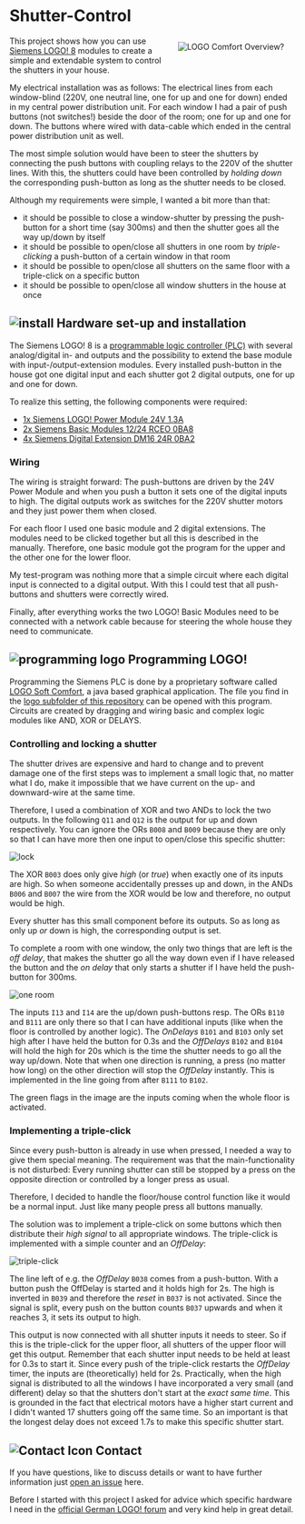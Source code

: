 # Shutter-Control
<img src="https://raw.githubusercontent.com/halirutan/Shutter-Control/master/img/cover.png" align="right" vspace="10" hspace="20" alt="LOGO Comfort Overview?">

This project shows how you can use [Siemens LOGO! 8](http://w3.siemens.com/mcms/programmable-logic-controller/en/logic-module-logo/Pages/new-product.aspx) modules to create a simple and extendable system to control the shutters in your house.

My electrical installation was as follows: The electrical lines from each window-blind (220V, one neutral line, one for up and one for down) ended in my central power distribution unit. For each window I had a pair of push buttons (not switches!) beside the door of the room; one for up and one for down. The buttons where wired with data-cable which ended in the central power distribution unit as well.

The most simple solution would have been to steer the shutters by connecting the push buttons with coupling relays to the 220V of the shutter lines. With this, the shutters could have been controlled by *holding down* the corresponding push-button as long as the shutter needs to be closed.

Although my requirements were simple, I wanted a bit more than that:

- it should be possible to close a window-shutter by pressing the push-button for a short time (say 300ms) and then the shutter goes all the way up/down by itself
- it should be possible to open/close all shutters in one room by *triple-clicking* a push-button of a certain window in that room
- it should be possible to open/close all shutters on the same floor with a triple-click on a specific button
- it should be possible to open/close all window shutters in the house at once

## ![install](http://i.imgur.com/ayLRwo3.png) Hardware set-up and installation

The Siemens LOGO! 8 is a [programmable logic controller (PLC)](http://en.wikipedia.org/wiki/Programmable_logic_controller) with several analog/digital in- and outputs and the possibility to extend the base module with input-/output-extension modules. Every installed push-button in the house got one digital input and each shutter got 2 digital outputs, one for up and one for down.

To realize this setting, the following components were required:

- [1x Siemens LOGO! Power Module 24V 1.3A](https://mall.industry.siemens.com/mall/en/WW/Catalog/Product/6EP1331-1SH03)
- [2x Siemens Basic Modules 12/24 RCEO 0BA8](https://mall.industry.siemens.com/mall/en/us/Catalog/Product/6ED1052-2MD00-0BA8)
- [4x Siemens Digital Extension DM16 24R 0BA2](https://mall.industry.siemens.com/mall/en/us/Catalog/Product/6ED1055-1NB10-0BA2)

### Wiring

The wiring is straight forward: The push-buttons are driven by the 24V Power Module and when you push a button it sets one of the digital inputs to high. The digital outputs work as switches for the 220V shutter motors and they just power them when closed. 

For each floor I used one basic module and 2 digital extensions. The modules need to be clicked together but all this is described in the manually. Therefore, one basic module got the program for the upper and the other one for the lower floor.

My test-program was nothing more that a simple circuit where each digital input is connected to a digital output. With this I could test that all push-buttons and shutters were correctly wired.

Finally, after everything works the two LOGO! Basic Modules need to be connected with a network cable because for steering the whole house they need to communicate.

## ![programming logo](http://i.imgur.com/iZbiTUl.png) Programming LOGO!

Programming the Siemens PLC is done by a proprietary software called [LOGO Soft Comfort](http://w3.siemens.com/mcms/programmable-logic-controller/en/logic-module-logo/demo-software/Pages/Default.aspx), a java based graphical application. The file you find in the [logo subfolder of this repository](https://github.com/halirutan/Shutter-Control/tree/master/logo) can be opened with this program. Circuits are created by dragging and wiring basic and complex logic modules like AND, XOR or DELAYS.

### Controlling and locking a shutter

The shutter drives are expensive and hard to change and to prevent damage one of the first steps was to implement a small logic that, no matter what I do, make it impossible that we have current on the up- and downward-wire at the same time.

Therefore, I used a combination of XOR and two ANDs to lock the two outputs. In the following `Q11` and `Q12` is the output for up and down respectively. You can ignore the ORs `B008` and `B009` because they are only so that I can have more then one input to open/close this specific shutter:

![lock](https://raw.githubusercontent.com/halirutan/Shutter-Control/master/img/window-lock.png)

The XOR `B003` does only give *high* (or *true*) when exactly one of its inputs are high. So when someone accidentally presses up and down, in the ANDs `B006` and `B007` the wire from the XOR would be low and therefore, no output would be high.

Every shutter has this small component before its outputs. So as long as only up *or* down is high, the corresponding output is set.

To complete a room with one window, the only two things that are left is the *off delay*, that makes the shutter go all the way down even if I have released the button and the *on delay* that only starts a shutter if I have held the push-button for 300ms.

![one room](https://raw.githubusercontent.com/halirutan/Shutter-Control/master/img/one-room.png)

The inputs `I13` and `I14` are the up/down push-buttons resp. The ORs `B110` and `B111` are only there so that I can have additional inputs (like when the floor is controlled by another logic). The *OnDelays* `B101` and `B103` only set high after I have held the button for 0.3s and the *OffDelays* `B102` and `B104` will hold the high for 20s which is the time the shutter needs to go all the way up/down. Note that when one direction is running, a press (no matter how long) on the other direction will stop the *OffDelay* instantly. This is implemented in the line going from after `B111` to `B102`.

The green flags in the image are the inputs coming when the whole floor is activated.

### Implementing a triple-click

Since every push-button is already in use when pressed, I needed a way to give them special meaning. The requirement was that the main-functionality is not disturbed: Every running shutter can still be stopped by a press on the opposite direction or controlled by a longer press as usual.

Therefore, I decided to handle the floor/house control function like it would be a normal input. Just like many people press all buttons manually.

The solution was to implement a triple-click on some buttons which then distribute their *high signal* to all appropriate windows. The triple-click is implemented with a simple counter and an *OffDelay*:

![triple-click](https://raw.githubusercontent.com/halirutan/Shutter-Control/master/img/tripple-click.png)

The line left of e.g. the *OffDelay* `B038` comes from a push-button. With a button push the OffDelay is started and it holds high for 2s. The high is inverted in `B039` and therefore the *reset* in `B037` is not activated. Since the signal is split, every push on the button counts `B037` upwards and when it reaches 3, it sets its output to high.

This output is now connected with all shutter inputs it needs to steer. So if this is the triple-click for the upper floor, all shutters of the upper floor will get this output. Remember that each shutter input needs to be held at least for 0.3s to start it. Since every push of the triple-click restarts the *OffDelay* timer, the inputs are (theoretically) held for 2s. Practically, when the high signal is distributed to all the windows I have incorporated a very small (and different) delay so that the shutters don't start at the *exact same time*.  This is grounded in the fact that electrical motors have a higher start current and I didn't wanted 17 shutters going off the same time. So an important is that the longest delay does not exceed 1.7s to make this specific shutter start.

## ![Contact Icon](http://i.imgur.com/f15dshA.png) Contact

If you have questions, like to discuss details or want to have further information just [open an issue](https://github.com/halirutan/Shutter-Control/issues) here.

Before I started with this project I asked for advice which specific hardware I need in the [official German LOGO! forum](https://support.industry.siemens.com/tf/ww/de/posts/ist-das-der-logo-typ-und-konfiguration-die-ich-brauche/118886/?page=0&pageSize=10) and very kind help in great detail.
